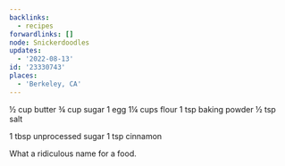 ```yaml
---
backlinks:
  - recipes
forwardlinks: []
node: Snickerdoodles
updates:
  - '2022-08-13'
id: '23330743'
places:
  - 'Berkeley, CA'
---
```

½ cup butter
¾ cup sugar
1 egg
1¼ cups flour
1 tsp baking powder
½ tsp salt 

1 tbsp unprocessed sugar
1 tsp cinnamon

What a ridiculous name for a food. 
